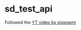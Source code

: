 # sd_test_api


Followed the [YT video by pixegami](https://www.youtube.com/watch?v=SgSnz7kW-Ko&t=21s)
